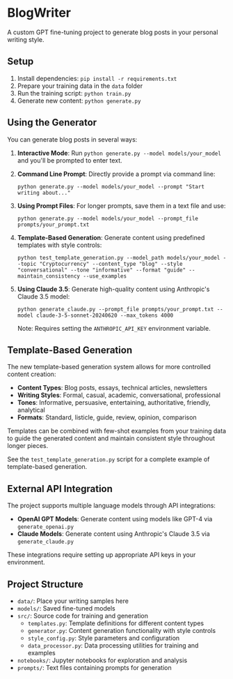# BlogWriter

A custom GPT fine-tuning project to generate blog posts in your personal writing style.

## Setup

1. Install dependencies: `pip install -r requirements.txt`
2. Prepare your training data in the `data` folder
3. Run the training script: `python train.py`
4. Generate new content: `python generate.py`

## Using the Generator

You can generate blog posts in several ways:

1. **Interactive Mode**: Run `python generate.py --model models/your_model` and you'll be prompted to enter text.

2. **Command Line Prompt**: Directly provide a prompt via command line:
   ```
   python generate.py --model models/your_model --prompt "Start writing about..."
   ```

3. **Using Prompt Files**: For longer prompts, save them in a text file and use:
   ```
   python generate.py --model models/your_model --prompt_file prompts/your_prompt.txt
   ```

4. **Template-Based Generation**: Generate content using predefined templates with style controls:
   ```
   python test_template_generation.py --model_path models/your_model --topic "Cryptocurrency" --content_type "blog" --style "conversational" --tone "informative" --format "guide" --maintain_consistency --use_examples
   ```

5. **Using Claude 3.5**: Generate high-quality content using Anthropic's Claude 3.5 model:
   ```
   python generate_claude.py --prompt_file prompts/your_prompt.txt --model claude-3-5-sonnet-20240620 --max_tokens 4000
   ```
   Note: Requires setting the `ANTHROPIC_API_KEY` environment variable.

## Template-Based Generation

The new template-based generation system allows for more controlled content creation:

- **Content Types**: Blog posts, essays, technical articles, newsletters
- **Writing Styles**: Formal, casual, academic, conversational, professional
- **Tones**: Informative, persuasive, entertaining, authoritative, friendly, analytical
- **Formats**: Standard, listicle, guide, review, opinion, comparison

Templates can be combined with few-shot examples from your training data to guide the generated content and maintain consistent style throughout longer pieces.

See the `test_template_generation.py` script for a complete example of template-based generation.

## External API Integration

The project supports multiple language models through API integrations:

- **OpenAI GPT Models**: Generate content using models like GPT-4 via `generate_openai.py`
- **Claude Models**: Generate content using Anthropic's Claude 3.5 via `generate_claude.py`

These integrations require setting up appropriate API keys in your environment.

## Project Structure

- `data/`: Place your writing samples here
- `models/`: Saved fine-tuned models
- `src/`: Source code for training and generation
  - `templates.py`: Template definitions for different content types
  - `generator.py`: Content generation functionality with style controls
  - `style_config.py`: Style parameters and configuration
  - `data_processor.py`: Data processing utilities for training and examples
- `notebooks/`: Jupyter notebooks for exploration and analysis
- `prompts/`: Text files containing prompts for generation